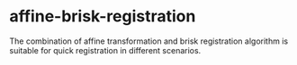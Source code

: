 # affine-brisk-registration
The combination of affine transformation and brisk registration algorithm is suitable for quick registration in different scenarios.
